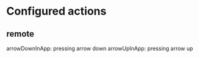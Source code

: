 <h1>Configured actions</h1>
<h2>remote</h2>
arrowDownInApp: pressing arrow down
arrowUpInApp: pressing arrow up
